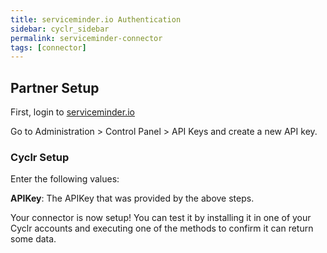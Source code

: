 ```yaml
---
title: serviceminder.io Authentication
sidebar: cyclr_sidebar
permalink: serviceminder-connector
tags: [connector]
---
```


## Partner Setup

First, login to [serviceminder.io](https://serviceminder.io/)

Go to Administration > Control Panel > API Keys and create a new API key.

### Cyclr Setup

Enter the following values:

**APIKey**:  The APIKey that was provided by the above steps.

Your connector is now setup! You can test it by installing it in one of your Cyclr accounts and executing one of the methods to confirm it can return some data.
